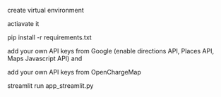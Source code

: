 create virtual environment

actiavate it 

pip install -r requirements.txt

add your own API keys from Google (enable directions API, Places API, Maps Javascript API) and 

add your own API keys from OpenChargeMap

streamlit run app_streamlit.py
